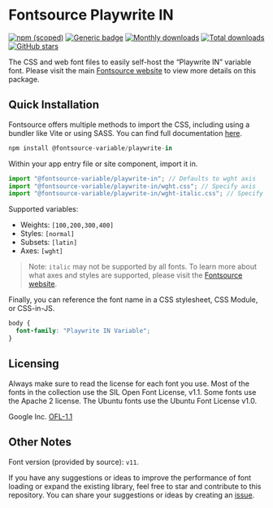 # Fontsource Playwrite IN

[![npm (scoped)](https://img.shields.io/npm/v/@fontsource-variable/playwrite-in?color=brightgreen)](https://www.npmjs.com/package/@fontsource-variable/playwrite-in) [![Generic badge](https://img.shields.io/badge/fontsource-passing-brightgreen)](https://github.com/fontsource/fontsource) [![Monthly downloads](https://badgen.net/npm/dm/@fontsource-variable/playwrite-in)](https://github.com/fontsource/fontsource) [![Total downloads](https://badgen.net/npm/dt/@fontsource-variable/playwrite-in)](https://github.com/fontsource/fontsource) [![GitHub stars](https://img.shields.io/github/stars/fontsource/fontsource.svg?style=social&label=Star)](https://github.com/fontsource/fontsource/stargazers)

The CSS and web font files to easily self-host the “Playwrite IN” variable font. Please visit the main [Fontsource website](https://fontsource.org/fonts/playwrite-in) to view more details on this package.

## Quick Installation

Fontsource offers multiple methods to import the CSS, including using a bundler like Vite or using SASS. You can find full documentation [here](https://fontsource.org/docs/getting-started/introduction).

```javascript
npm install @fontsource-variable/playwrite-in
```

Within your app entry file or site component, import it in.

```javascript
import "@fontsource-variable/playwrite-in"; // Defaults to wght axis
import "@fontsource-variable/playwrite-in/wght.css"; // Specify axis
import "@fontsource-variable/playwrite-in/wght-italic.css"; // Specify axis and style
```

Supported variables:
- Weights: `[100,200,300,400]`
- Styles: `[normal]`
- Subsets: `[latin]`
- Axes: `[wght]`

> Note: `italic` may not be supported by all fonts. To learn more about what axes and styles are supported, please visit the [Fontsource website](https://fontsource.org/fonts/playwrite-in).

Finally, you can reference the font name in a CSS stylesheet, CSS Module, or CSS-in-JS.

```css
body {
  font-family: "Playwrite IN Variable";
}
```

## Licensing
Always make sure to read the license for each font you use. Most of the fonts in the collection use the SIL Open Font License, v1.1. Some fonts use the Apache 2 license. The Ubuntu fonts use the Ubuntu Font License v1.0.

Google Inc.
[OFL-1.1](http://scripts.sil.org/OFL)

## Other Notes
Font version (provided by source): `v11`.

If you have any suggestions or ideas to improve the performance of font loading or expand the existing library, feel free to star and contribute to this repository. You can share your suggestions or ideas by creating an [issue](https://github.com/fontsource/fontsource/issues).